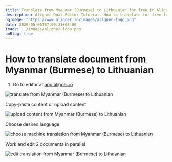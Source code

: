 ```yaml
---
title: Translate from Myanmar (Burmese) to Lithuanian for free in Aligner Editor
description: Aligner Dual Editor Tutorial. How to translate for free from Myanmar (Burmese) to Lithuanian. Aligner is multilingual document management platform. 
ogImage: "https://www.aligner.io/images/aligner-logo.png"
date: 2020-05-06T07:09:21+03:00
image: ../images/aligner-logo.png
onBlog: true
---
```


# How to translate document from Myanmar (Burmese) to Lithuanian

1. Go to editor at [app.aligner.io](https://app.aligner.io "Aligner App web page")

![translate from Myanmar (Burmese) to Lithuanian](../aligner-blank-editor.png "translate from Myanmar (Burmese) to Lithuanian")

Copy-paste content or upload content

![upload content from Myanmar (Burmese) to Lithuanian](../aligner-uploaded-document.png "upload content from Myanmar (Burmese) to Lithuanian")

Choose desired language

![choose machine translation from Myanmar (Burmese) to Lithuanian](../aligner-language-dropdown.png "choose machine translation from Myanmar (Burmese) to Lithuanian")

Work and edit 2 documents in parallel

![edit translation from Myanmar (Burmese) to Lithuanian](../aligner-double-sitded-editor.png "edit translation from Myanmar (Burmese) to Lithuanian")

